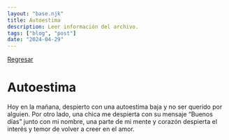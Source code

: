 ```yaml
---
layout: "base.njk"
title: Autoestima
description: Leer información del archivo.
tags: ["blog", "post"]
date: "2024-04-29"
---
```


[Regresar](/)

# Autoestima

Hoy en la mañana, despierto con una autoestima baja y no ser querido por alguien. Por otro lado, una chica me despierta con su mensaje “Buenos días” junto con mi nombre, una parte de mi mente y corazón despierta el interés y temor de volver a creer en el amor.
